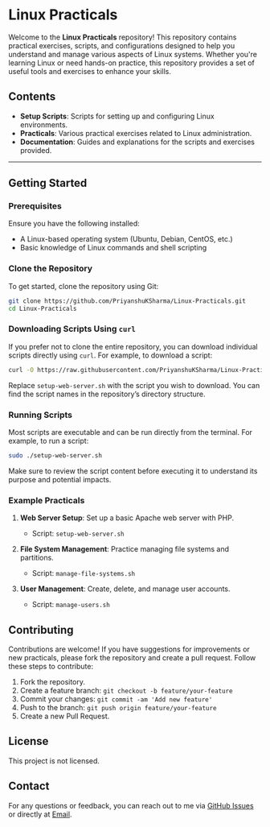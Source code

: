 # Linux Practicals

Welcome to the **Linux Practicals** repository! This repository contains practical exercises, scripts, and configurations designed to help you understand and manage various aspects of Linux systems. Whether you're learning Linux or need hands-on practice, this repository provides a set of useful tools and exercises to enhance your skills.

## Contents

- **Setup Scripts**: Scripts for setting up and configuring Linux environments.
- **Practicals**: Various practical exercises related to Linux administration.
- **Documentation**: Guides and explanations for the scripts and exercises provided.

---

## Getting Started

### Prerequisites

Ensure you have the following installed:
- A Linux-based operating system (Ubuntu, Debian, CentOS, etc.)
- Basic knowledge of Linux commands and shell scripting

### Clone the Repository

To get started, clone the repository using Git:

```bash
git clone https://github.com/PriyanshuKSharma/Linux-Practicals.git
cd Linux-Practicals
```

### Downloading Scripts Using `curl`

If you prefer not to clone the entire repository, you can download individual scripts directly using `curl`. For example, to download a script:

```bash
curl -O https://raw.githubusercontent.com/PriyanshuKSharma/Linux-Practicals/main/setup-web-server.sh
```

Replace `setup-web-server.sh` with the script you wish to download. You can find the script names in the repository’s directory structure.

### Running Scripts

Most scripts are executable and can be run directly from the terminal. For example, to run a script:

```bash
sudo ./setup-web-server.sh
```

Make sure to review the script content before executing it to understand its purpose and potential impacts.

### Example Practicals

1. **Web Server Setup**: Set up a basic Apache web server with PHP.
   - Script: `setup-web-server.sh`

2. **File System Management**: Practice managing file systems and partitions.
   - Script: `manage-file-systems.sh`

3. **User Management**: Create, delete, and manage user accounts.
   - Script: `manage-users.sh`

## Contributing

Contributions are welcome! If you have suggestions for improvements or new practicals, please fork the repository and create a pull request. Follow these steps to contribute:

1. Fork the repository.
2. Create a feature branch: `git checkout -b feature/your-feature`
3. Commit your changes: `git commit -am 'Add new feature'`
4. Push to the branch: `git push origin feature/your-feature`
5. Create a new Pull Request.

## License

This project is not licensed.

## Contact

For any questions or feedback, you can reach out to me via [GitHub Issues](https://github.com/PriyanshuKSharma/Linux-Practicals/issues) or directly at [Email](priyanshu17ks@gmail.com).

